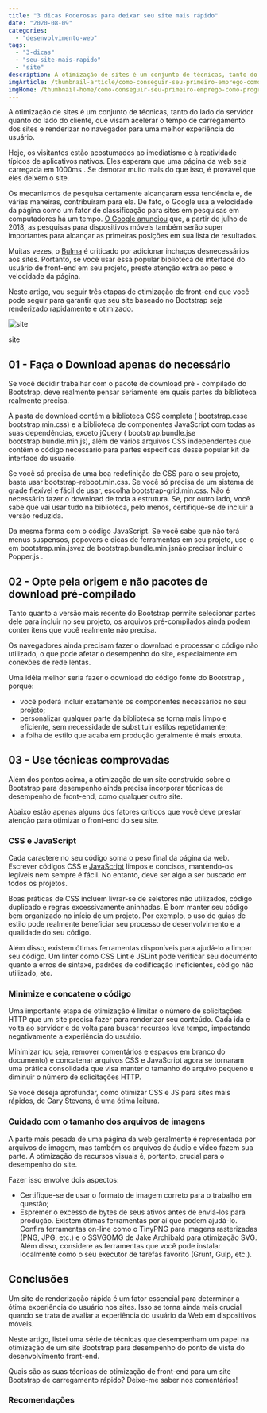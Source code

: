 ```yaml
---
title: "3 dicas Poderosas para deixar seu site mais rápido"
date: "2020-08-09"
categories: 
  - "desenvolvimento-web"
tags: 
  - "3-dicas"
  - "seu-site-mais-rapido"
  - "site"
description: A otimização de sites é um conjunto de técnicas, tanto do lado do servidor quanto do lado do cliente, que visam acelerar o tempo de carregamento dos sites e renderizar no navegador para uma melhor experiência do usuário.
imgArticle: /thumbnail-article/como-conseguir-seu-primeiro-emprego-como-programador.png
imgHome: /thumbnail-home/como-conseguir-seu-primeiro-emprego-como-programador.png
---
```


A otimização de sites é um conjunto de técnicas, tanto do lado do servidor quanto do lado do cliente, que visam acelerar o tempo de carregamento dos sites e renderizar no navegador para uma melhor experiência do usuário.

Hoje, os visitantes estão acostumados ao imediatismo e à reatividade típicos de aplicativos nativos. Eles esperam que uma página da web seja carregada em 1000ms . Se demorar muito mais do que isso, é provável que eles deixem o site.

Os mecanismos de pesquisa certamente alcançaram essa tendência e, de várias maneiras, contribuíram para ela. De fato, o Google usa a velocidade da página como um fator de classificação para sites em pesquisas em computadores há um tempo. [O Google anunciou](https://webmasters.googleblog.com/2018/01/using-page-speed-in-mobile-search.html) que, a partir de julho de 2018, as pesquisas para dispositivos móveis também serão super importantes para alcançar as primeiras posições em sua lista de resultados.

Muitas vezes, o [Bulma](/bulma-css-guia-basico-para-iniciante/) é criticado por adicionar inchaços desnecessários aos sites. Portanto, se você usar essa popular biblioteca de interface do usuário de front-end em seu projeto, preste atenção extra ao peso e velocidade da página.

Neste artigo, vou seguir três etapas de otimização de front-end que você pode seguir para garantir que seu site baseado no Bootstrap seja renderizado rapidamente e otimizado.

![site
](/uploads/2020/08/1455318-1.png)

site

## 01 - Faça o Download apenas do necessário

Se você decidir trabalhar com o pacote de download pré - compilado do Bootstrap, deve realmente pensar seriamente em quais partes da biblioteca realmente precisa.

A pasta de download contém a biblioteca CSS completa ( bootstrap.csse bootstrap.min.css) e a biblioteca de componentes JavaScript com todas as suas dependências, exceto jQuery ( bootstrap.bundle.jse bootstrap.bundle.min.js), além de vários arquivos CSS independentes que contêm o código necessário para partes específicas desse popular kit de interface do usuário.

Se você só precisa de uma boa redefinição de CSS para o seu projeto, basta usar bootstrap-reboot.min.css. Se você só precisa de um sistema de grade flexível e fácil de usar, escolha bootstrap-grid.min.css. Não é necessário fazer o download de toda a estrutura. Se, por outro lado, você sabe que vai usar tudo na biblioteca, pelo menos, certifique-se de incluir a versão reduzida.

Da mesma forma com o código JavaScript. Se você sabe que não terá menus suspensos, popovers e dicas de ferramentas em seu projeto, use-o em bootstrap.min.jsvez de bootstrap.bundle.min.jsnão precisar incluir o Popper.js .

## 02 - Opte pela origem e não pacotes de download pré-compilado

Tanto quanto a versão mais recente do Bootstrap permite selecionar partes dele para incluir no seu projeto, os arquivos pré-compilados ainda podem conter itens que você realmente não precisa.

Os navegadores ainda precisam fazer o download e processar o código não utilizado, o que pode afetar o desempenho do site, especialmente em conexões de rede lentas.

Uma idéia melhor seria fazer o download do código fonte do Bootstrap , porque:

- você poderá incluir exatamente os componentes necessários no seu projeto;
- personalizar qualquer parte da biblioteca se torna mais limpo e eficiente, sem necessidade de substituir estilos repetidamente;
- a folha de estilo que acaba em produção geralmente é mais enxuta.

## 03 - Use técnicas comprovadas

Além dos pontos acima, a otimização de um site construído sobre o Bootstrap para desempenho ainda precisa incorporar técnicas de desempenho de front-end, como qualquer outro site.

Abaixo estão apenas alguns dos fatores críticos que você deve prestar atenção para otimizar o front-end do seu site.

### CSS e JavaScript

Cada caractere no seu código soma o peso final da página da web. Escrever códigos CSS e [JavaScript](/programador-fullstack-8-semanas) limpos e concisos, mantendo-os legíveis nem sempre é fácil. No entanto, deve ser algo a ser buscado em todos os projetos.

Boas práticas de CSS incluem livrar-se de seletores não utilizados, código duplicado e regras excessivamente aninhadas. É bom manter seu código bem organizado no início de um projeto. Por exemplo, o uso de guias de estilo pode realmente beneficiar seu processo de desenvolvimento e a qualidade do seu código.

Além disso, existem ótimas ferramentas disponíveis para ajudá-lo a limpar seu código. Um linter como CSS Lint e JSLint pode verificar seu documento quanto a erros de sintaxe, padrões de codificação ineficientes, código não utilizado, etc.

### Minimize e concatene o código

Uma importante etapa de otimização é limitar o número de solicitações HTTP que um site precisa fazer para renderizar seu conteúdo. Cada ida e volta ao servidor e de volta para buscar recursos leva tempo, impactando negativamente a experiência do usuário.

Minimizar (ou seja, remover comentários e espaços em branco do documento) e concatenar arquivos CSS e JavaScript agora se tornaram uma prática consolidada que visa manter o tamanho do arquivo pequeno e diminuir o número de solicitações HTTP.

Se você deseja aprofundar, como otimizar CSS e JS para sites mais rápidos, de Gary Stevens, é uma ótima leitura.

### Cuidado com o tamanho dos arquivos de imagens

A parte mais pesada de uma página da web geralmente é representada por arquivos de imagem, mas também os arquivos de áudio e vídeo fazem sua parte. A otimização de recursos visuais é, portanto, crucial para o desempenho do site.

Fazer isso envolve dois aspectos:

- Certifique-se de usar o formato de imagem correto para o trabalho em questão;
- Espremer o excesso de bytes de seus ativos antes de enviá-los para produção. Existem ótimas ferramentas por aí que podem ajudá-lo. Confira ferramentas on-line como o TinyPNG para imagens rasterizadas (PNG, JPG, etc.) e o SSVGOMG de Jake Archibald para otimização SVG. Além disso, considere as ferramentas que você pode instalar localmente como o seu executor de tarefas favorito (Grunt, Gulp, etc.).

## Conclusões

Um site de renderização rápida é um fator essencial para determinar a ótima experiência do usuário nos sites. Isso se torna ainda mais crucial quando se trata de avaliar a experiência do usuário da Web em dispositivos móveis.

Neste artigo, listei uma série de técnicas que desempenham um papel na otimização de um site Bootstrap para desempenho do ponto de vista do desenvolvimento front-end.

Quais são as suas técnicas de otimização de front-end para um site Bootstrap de carregamento rápido? Deixe-me saber nos comentários!

### Recomendações
